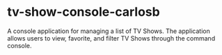# tv-show-console-carlosb
A console application for managing a list of TV Shows. The application allows users to view, favorite, and filter TV Shows through the command console.
